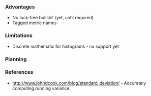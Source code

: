 ### Advantages

- No lock-free bullshit (yet, until required)
- Tagged metric names

### Limitations

- Discrete mathematic for histograms - no support yet

### Planning

### References
- http://www.johndcook.com/blog/standard_deviation/ - Accurately computing running variance.
